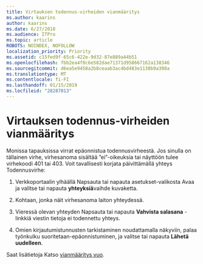 ```yaml
---
title: Virtauksen todennus-virheiden vianmääritys
ms.author: kaarins
author: kaarins
ms.date: 6/27/2018
ms.audience: ITPro
ms.topic: article
ROBOTS: NOINDEX, NOFOLLOW
localization_priority: Priority
ms.assetid: c15fed9f-65c6-422e-9d32-87e889a44b51
ms.openlocfilehash: fbb2ea4f0c6e582dae71371d958667162a138346
ms.sourcegitcommit: d6ea5e9458a2b8ceaab3ac4bd483e1130b9a398a
ms.translationtype: MT
ms.contentlocale: fi-FI
ms.lasthandoff: 01/15/2019
ms.locfileid: "28287013"
---
```

# <a name="troubleshoot-flow-authentication-errors"></a>Virtauksen todennus-virheiden vianmääritys

Monissa tapauksissa virrat epäonnistua todennusvirheestä. Jos sinulla on tällainen virhe, virhesanoma sisältää ”ei”-oikeuksia tai näyttöön tulee virhekoodi 401 tai 403. Voit tavallisesti korjata päivittämällä yhteys Todennusvirhe:
  
1. Verkkoportaalin ylhäällä Napsauta tai napauta asetukset-valikosta Avaa ja valitse tai napauta **yhteyksiä**vaihde kuvaketta.
    
2. Kohtaan, jonka näit virhesanoma laiton yhteydessä.
    
3. Vieressä olevan yhteyden Napsauta tai napauta **Vahvista salasana** -linkkiä viestin tietoja ei todennettu yhteys. 
    
4. Omien kirjautumistunnusten tarkistaminen noudattamalla näkyviin, palaa työnkulku suoritetaan-epäonnistuminen, ja valitse tai napauta **Lähetä uudelleen**.
    
Saat lisätietoja Katso [vianmääritys vuo](https://go.microsoft.com/fwlink/?linkid=872110).
  

